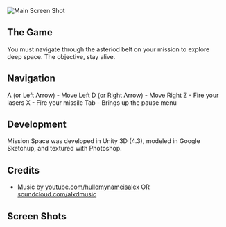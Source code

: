 ![Main Screen Shot](https://raw.github.com/Changer098/game-off-2013/master/screenshots/screenshot_1.png)

## The Game

You must navigate through the asteriod belt on your mission to explore deep space. The objective, stay alive.

## Navigation

A (or Left Arrow) - Move Left
D (or Right Arrow) - Move Right
Z - Fire your lasers
X - Fire your missile
Tab - Brings up the pause menu

## Development

Mission Space was developed in Unity 3D (4.3), modeled in Google Sketchup, and textured with Photoshop.

## Credits

* Music by [youtube.com/hullomynameisalex](http://www.youtube.com/hullomynameisalex) OR [soundcloud.com/alxdmusic](http://souncloud.com/alxdmusic)

## Screen Shots


